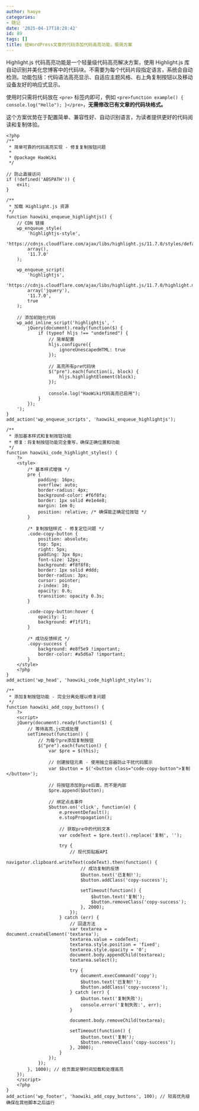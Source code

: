 ```yaml
---
author: haoye
categories:
- 随记
date: '2025-04-17T18:28:42'
id: 89
tags: []
title: 给WordPress文章的代码添加代码高亮功能，极简方案
---
```


Highlight.js 代码高亮功能是一个轻量级代码高亮解决方案，使用 Highlight.js
库自动识别并美化您博客中的代码块。不需要为每个代码片段指定语言，系统会自动检测。功能包括：代码语法高亮显示、自适应主题风格、右上角复制按钮以及移动设备友好的响应式显示。

使用时只需将代码放在 `<pre>` 标签内即可，例如 `<pre>function example() { console.log("Hello");
}</pre>`，**无需修改已有文章的代码块格式。**

这个方案优势在于配置简单、兼容性好、自动识别语言，为读者提供更好的代码阅读和复制体验。

    
    
    <?php
    /**
     * 简单可靠的代码高亮实现 - 修复复制按钮问题
     *
     * @package HaoWiki
     */
    
    // 防止直接访问
    if (!defined('ABSPATH')) {
        exit;
    }
    
    /**
     * 加载 Highlight.js 资源
     */
    function haowiki_enqueue_highlightjs() {
        // CDN 链接
        wp_enqueue_style(
            'highlightjs-style',
            'https://cdnjs.cloudflare.com/ajax/libs/highlight.js/11.7.0/styles/default.min.css',
            array(),
            '11.7.0'
        );
    
        wp_enqueue_script(
            'highlightjs',
            'https://cdnjs.cloudflare.com/ajax/libs/highlight.js/11.7.0/highlight.min.js',
            array('jquery'),
            '11.7.0',
            true
        );
    
        // 添加初始化代码
        wp_add_inline_script('highlightjs', '
            jQuery(document).ready(function($) {
                if (typeof hljs !== "undefined") {
                    // 简单配置
                    hljs.configure({
                        ignoreUnescapedHTML: true
                    });
    
                    // 高亮所有pre代码块
                    $("pre").each(function(i, block) {
                        hljs.highlightElement(block);
                    });
    
                    console.log("HaoWiki代码高亮已启用");
                }
            });
        ');
    }
    add_action('wp_enqueue_scripts', 'haowiki_enqueue_highlightjs');
    
    /**
     * 添加基本样式和复制按钮功能
     * 修复：将复制按钮功能完全重写，确保正确位置和功能
     */
    function haowiki_code_highlight_styles() {
        ?>
        <style>
            /* 基本样式增强 */
            pre {
                padding: 16px;
                overflow: auto;
                border-radius: 4px;
                background-color: #f6f8fa;
                border: 1px solid #e1e4e8;
                margin: 1em 0;
                position: relative; /* 确保能正确定位按钮 */
            }
    
            /* 复制按钮样式 - 修复定位问题 */
            .code-copy-button {
                position: absolute;
                top: 5px;
                right: 5px;
                padding: 3px 8px;
                font-size: 12px;
                background: #f8f8f8;
                border: 1px solid #ddd;
                border-radius: 3px;
                cursor: pointer;
                z-index: 10;
                opacity: 0.6;
                transition: opacity 0.3s;
            }
    
            .code-copy-button:hover {
                opacity: 1;
                background: #f1f1f1;
            }
    
            /* 成功反馈样式 */
            .copy-success {
                background: #e8f5e9 !important;
                border-color: #a5d6a7 !important;
            }
        </style>
        <?php
    }
    add_action('wp_head', 'haowiki_code_highlight_styles');
    
    /**
     * 添加复制按钮功能 - 完全分离处理以修复问题
     */
    function haowiki_add_copy_buttons() {
        ?>
        <script>
        jQuery(document).ready(function($) {
            // 等待高亮.js完成处理
            setTimeout(function() {
                // 为每个pre添加复制按钮
                $("pre").each(function() {
                    var $pre = $(this);
    
                    // 创建按钮元素 - 使用独立容器防止干扰代码展示
                    var $button = $('<button class="code-copy-button">复制</button>');
    
                    // 将按钮添加到pre后面，而不是内部
                    $pre.append($button);
    
                    // 绑定点击事件
                    $button.on('click', function(e) {
                        e.preventDefault();
                        e.stopPropagation();
    
                        // 获取pre中的代码文本
                        var codeText = $pre.text().replace('复制', '');
    
                        try {
                            // 现代剪贴板API
                            navigator.clipboard.writeText(codeText).then(function() {
                                // 成功复制的反馈
                                $button.text('已复制!');
                                $button.addClass('copy-success');
    
                                setTimeout(function() {
                                    $button.text('复制');
                                    $button.removeClass('copy-success');
                                }, 2000);
                            });
                        } catch (err) {
                            // 回退方法
                            var textarea = document.createElement('textarea');
                            textarea.value = codeText;
                            textarea.style.position = 'fixed';
                            textarea.style.opacity = '0';
                            document.body.appendChild(textarea);
                            textarea.select();
    
                            try {
                                document.execCommand('copy');
                                $button.text('已复制!');
                                $button.addClass('copy-success');
                            } catch (err) {
                                $button.text('复制失败');
                                console.error('复制失败:', err);
                            }
    
                            document.body.removeChild(textarea);
    
                            setTimeout(function() {
                                $button.text('复制');
                                $button.removeClass('copy-success');
                            }, 2000);
                        }
                    });
                });
            }, 1000); // 给页面足够时间加载和处理高亮
        });
        </script>
        <?php
    }
    add_action('wp_footer', 'haowiki_add_copy_buttons', 100); // 较高优先级确保在其他脚本之后运行   
    

